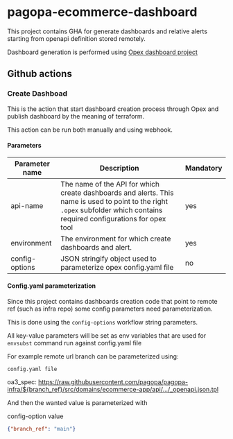 # pagopa-ecommerce-dashboard
This project contains GHA for generate dashboards and relative alerts starting from openapi definition stored remotely.

Dashboard generation is performed using [Opex dashboard project](https://github.com/pagopa/opex-dashboard)

## Github actions

### Create Dashboad

This is the action that start dashboard creation process through Opex and publish dashboard by the meaning of terraform.

This action can be run both manually and using webhook.

#### Parameters

| Parameter name  | Description                                                                                                                                                                | Mandatory | 
|-----------------|----------------------------------------------------------------------------------------------------------------------------------------------------------------------------|-----------|
| api-name        | The name of the API for which create dashboards and alerts. This name is used to point to the right `.opex` subfolder which contains required configurations for opex tool | yes       |
| environment     | The environment for which create dashboards and alert.                                                                                                                     | yes       |
| config-options  | JSON stringify object used to parameterize opex config.yaml file                                                                                                           | no        | 

#### Config.yaml parameterization

Since this project contains dashboards creation code that point to remote ref (such as infra repo) some config parameters need parameterization.

This is done using the `config-options` workflow string parameters.

All key-value parameters will be set as env variables that are used for `envsubst` command run against config.yaml file

For example remote url branch can be parameterized using:

`config.yaml file`

oa3_spec: https://raw.githubusercontent.com/pagopa/pagopa-infra/${branch_ref}/src/domains/ecommerce-app/api/.../_openapi.json.tpl 

And then the wanted value is parameterized with 

config-option value
```json
{"branch_ref": "main"}
```